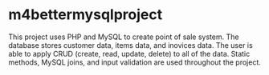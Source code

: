 # m4bettermysqlproject

  This project uses PHP and MySQL to create point of sale system. The database stores customer data, items data,
and inovices data. The user is able to apply CRUD (create, read, update, delete) to all of the data. Static methods,
MySQL joins, and input validation are used throughout the project. 
